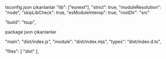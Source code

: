 tsconfig.json çıkarılanlar
    "lib": ["esnext"],
    "strict": true,
    "moduleResolution": "node",
    "skipLibCheck": true,
    "esModuleInterop": true,
    "rootDir": "src"

"build": "tsup",

package json çıkarılanlar

"main": "dist/index.js",
"module": "dist/index.mjs",
"types": "dist/index.d.ts",

"files": [
"dist"
],